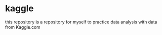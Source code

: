 # kaggle
this repository is a repository for myself to practice data analysis with data from Kaggle.com
